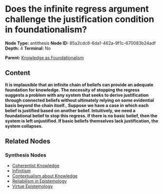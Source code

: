 # Does the infinite regress argument challenge the justification condition in foundationalism?

**Node Type:** antithesis
**Node ID:** 85a2cdc8-6da1-462a-9f1c-670083b24adf
**Depth:** 4
**Terminal:** No

**Parent:** [Knowledge as Foundationalism](knowledge-as-foundationalism-synthesis-c0e7aed3-4dc3-4be5-9ec1-f7b5fd2b0ff6.md)

## Content

**It is implausible that an infinite chain of beliefs can provide an adequate foundation for knowledge. The necessity of stopping the regress suggests a problem with any system that seeks to derive justification through connected beliefs without ultimately relying on some evidential basis beyond the chain itself.**, **Suppose we have a case in which each belief is justified based on another belief. Intuitively, we need a foundational belief to stop this regress. If there is no basic belief, then the system is left unjustified. If basic beliefs themselves lack justification, the system collapses.**

## Related Nodes

### Synthesis Nodes

- [Coherentist Knowledge](coherentist-knowledge-synthesis-ac58a255-88a4-42ef-b678-df87d72a90d6.md)
- [Infinitism](infinitism-synthesis-aaa3c7d8-e10a-4fbd-9188-0cecac3c0a79.md)
- [Contextualism about Knowledge](contextualism-about-knowledge-synthesis-0f48d121-2277-4f21-8023-bac730559466.md)
- [Reliabilism in Epistemology](reliabilism-in-epistemology-synthesis-3201aafb-83c9-4d02-8dc4-00da0df16328.md)
- [Virtue Epistemology](virtue-epistemology-synthesis-96d9628b-0fdb-4b11-9ed7-7f71adfc13d4.md)

